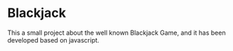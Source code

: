 # Blackjack
This a small project about the well known Blackjack Game, and it has been developed based on javascript.
